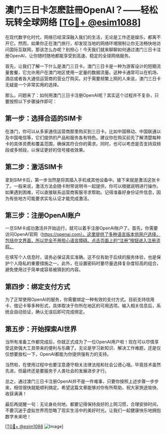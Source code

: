 # 澳门三日卡怎麽註冊OpenAI？——轻松玩转全球网络 [[TG💪+ @esim1088](https://t.me/s/esim1088)]

在现代数字化时代，网络已经深深融入我们的生活，无论是工作还是娱乐，都离不开它。然而，如果你正在澳门旅行，却发现当地的网络环境限制让你无法畅快地访问国际互联网，那该怎么办呢？别担心！今天我们就来聊聊如何通过澳门三日卡注册OpenAI，让你随时随地都能享受到高速、稳定的全球网络服务。

首先，让我们了解一下什么是澳门三日卡。澳门三日卡是一种为游客设计的短期流量套餐，它允许用户在澳门地区使用一定量的数据流量。这种卡通常可以在机场、酒店或者各大通信运营商的营业厅购买。对于需要频繁上网的人来说，澳门三日卡无疑是一个非常实用的选择。

那么，问题来了：如何用澳门三日卡注册OpenAI呢？其实这个过程并不复杂，只要按照以下步骤操作即可：

## 第一步：选择合适的SIM卡

在澳门，你可以从多家通信运营商那里购买到三日卡。比如中国移动、中国联通以及中国电信等，它们提供的产品和服务各有特色。建议你在购买前先了解清楚每种卡的具体资费和覆盖范围，确保其符合你的需求。同时，也可以考虑是否支持双频段或多频段，以保证更好的信号接收效果。

## 第二步：激活SIM卡

拿到SIM卡后，第一步当然是将其插入手机或其他设备中。接下来就是激活这张卡了。一般来说，激活方法会随卡附带说明书一起提供，你可以根据说明进行操作。如果遇到困难，可以直接联系运营商客服寻求帮助。记得准备好身份证件信息，因为有些地方可能要求实名认证才能完成激活。

## 第三步：注册OpenAI账户

一旦SIM卡成功激活并开始运行，就可以着手注册OpenAI账户了。首先，你需要访问OpenAI官网（https://openai.com）。这里提供了多种语言版本供用户选择，包括中文界面，所以完全不用担心语言障碍。点击页面上的“注册”按钮进入注册流程。

在填写个人信息时，请务必保证真实准确。这不仅有助于后续的服务体验，也是保护个人隐私的重要措施之一。此外，在设置密码时要尽量选择复杂度较高的组合，避免使用过于简单或容易被猜到的内容。

## 第四步：绑定支付方式

为了正常使用OpenAI的服务，你需要绑定一种有效的支付方式。目前支持信用卡、借记卡等多种形式，具体取决于你所在地区的可用选项。输入相关信息后，系统会自动验证，确认无误后即可完成绑定。

## 第五步：开始探索AI世界

当所有准备工作都完成后，你就正式成为了一位OpenAI用户啦！现在可以尽情享受这款强大工具带来的便利与乐趣了。无论是学习新知识、解决工作难题，还是仅仅想要放松一下，OpenAI都能为你提供强有力的支持。

当然啦，在使用过程中也要注意遵守相关法律法规和社会公德心哦。毕竟技术虽然先进，但最终还是要服务于人类社会的发展进步才行。

总之，通过澳门三日卡注册OpenAI并不是一件难事，只要你按照上述步骤一步步来，相信很快就能顺利搞定。希望这篇文章能够对你有所帮助，祝大家旅途愉快、收获满满！

最后再提醒一句：无论身处何地，都要记得保持良好的上网习惯，合理安排时间，不要沉迷于虚拟世界而忽略了现实生活中的美好时光。让我们一起健康快乐地拥抱数字未来吧！

[[TG💪+ @esim1088](https://t.me/s/esim1088) ![Image](https://i.postimg.cc/4NQfJmqS/Snipaste-2025-05-13-00-14-12.png)]